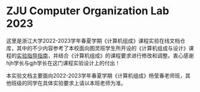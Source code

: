# ZJU Computer Organization Lab 2023

这里是浙江大学2022-2023学年春夏学期《计算机组成》课程实验在线文档仓库，其中的不少内容参考了本校面向图灵班学生所开设的《计算机组成与设计》课程的[实验指导指南](https://github.com/Guahao31/2023_CO)，并结合《计算机组成》的课程要求进行修改和调整。衷心感谢hjh学长与gjh学长在这门课程实验设计上的付出！

本实验文档主要面向2022-2023学年春夏学期《计算机组成》杨莹春老师班，其他班级的同学在具体实验要求上请以本班老师为准。